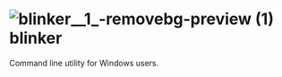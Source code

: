 # ![blinker__1_-removebg-preview (1)](https://github.com/user-attachments/assets/1aa1ff1e-da00-4ea7-be03-75e1bd737e78)blinker
Command line utility for Windows users.
